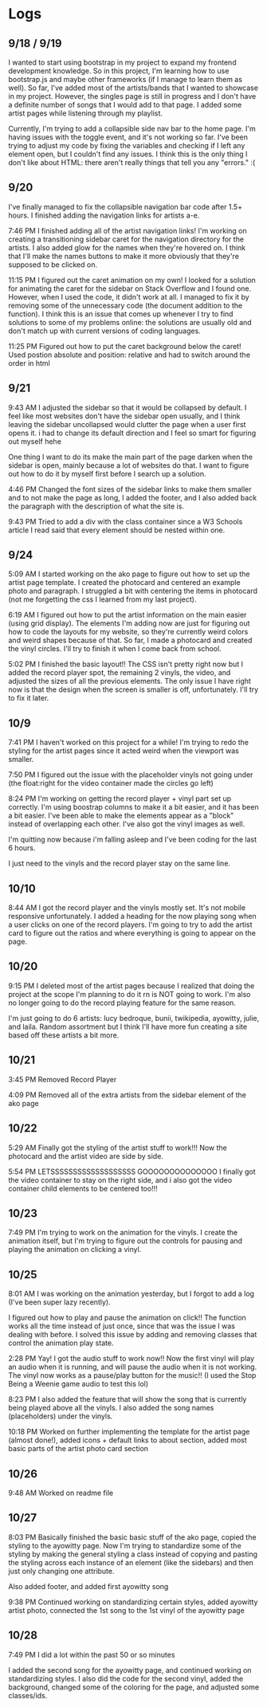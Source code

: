# Logs

## 9/18 / 9/19

I wanted to start using bootstrap in my project to expand my frontend development knowledge. So in this project, I'm learning how to use bootstrap.js and maybe other frameworks (if I manage to learn them as well).
So far, I've added most of the artists/bands that I wanted to showcase in my project. However, the singles page is still in progress and I don't have a definite number of songs that I would add to that page. I added some artist pages while listening through my playlist.

Currently, I'm trying to add a collapsible side nav bar to the home page.
I'm having issues with the toggle event, and it's not working so far. I've been trying to adjust my code by fixing the variables and checking if I left any
element open, but I couldn't find any issues. I think this is the only thing I don't like about HTML: there aren't really things that tell you any "errors." :(

## 9/20

I've finally managed to fix the collapsible navigation bar code after 1.5+ hours.
I finished adding the navigation links for artists a-e.

7:46 PM I finished adding all of the artist navigation links! I'm working on creating a transitioning sidebar caret for the navigation directory for the artists. I also added glow for the names when they're hovered on. I think that I'll make the names buttons to make it more obviously that they're supposed to be clicked on.

11:15 PM I figured out the caret animation on my own! I looked for a solution for animating the caret for the sidebar on Stack Overflow and I found one. However, when I used the code,
it didn't work at all. I managed to fix it by removing some of the unnecessary code (the document addition to the function). I think this is an issue that comes up whenever I try to find solutions to some of my problems online: the solutions are usually old and don't match up with current versions of coding languages.

11:25 PM Figured out how to put the caret background below the caret! Used postion absolute and position: relative and had to switch around the order in html

## 9/21

9:43 AM I adjusted the sidebar so that it would be collapsed by default. I feel like most websites don't have the sidebar open usually, and I think leaving the sidebar uncollapsed would clutter the page when a user first opens it. i had to change its default direction and I feel so smart for figuring out myself hehe

One thing I want to do its make the main part of the page darken when the sidebar is open, mainly because a lot of websites do that. I want to figure out how to do it by myself first before I search up a solution.

4:46 PM Changed the font sizes of the sidebar links to make them smaller and to not make the page as long, I added the footer, and I also added back the paragraph with the description of what the site is.

9:43 PM Tried to add a div with the class container since a W3 Schools article I read said that every element should be nested within one.

## 9/24

5:09 AM I started working on the ako page to figure out how to set up the artist page template. I created the photocard and centered an example photo and paragraph. I struggled a bit with centering the items in photocard (not me forgetting the css I learned from my last project).

6:19 AM I figured out how to put the artist information on the main easier (using grid display). The elements I'm adding now are just for figuring out how to code the layouts for my website, so they're currently weird colors and weird shapes because of that. So far, I made a photocard and created the vinyl circles. I'll try to finish it when I come back from school.

5:02 PM I finished the basic layout!! The CSS isn't pretty right now but I added the record player spot, the remaining 2 vinyls, the video, and adjusted the sizes of all the previous elements.
The only issue I have right now is that the design when the screen is smaller is off, unfortunately. I'll try to fix it later.

## 10/9

7:41 PM I haven't worked on this project for a while! I'm trying to redo the styling for the artist pages since it acted weird when the viewport was smaller.

7:50 PM I figured out the issue with the placeholder vinyls not going under (the float:right for the video container made the circles go left)

8:24 PM I'm working on getting the record player + vinyl part set up correctly. I'm using boostrap columns to make it a bit easier, and it has been a bit easier. I've been able to make the elements appear as a "block" instead of overlapping each other. I've also got the vinyl images as well.

I'm quitting now because i'm falling asleep and I've been coding for the last 6 hours.

I just need to the vinyls and the record player stay on the same line.

## 10/10

8:44 AM I got the record player and the vinyls mostly set. It's not mobile responsive unfortunately. I added a heading for the now playing song when a user clicks on one of the record players. I'm going to try to add the artist card to figure out the ratios and where everything is going to appear on the page.

## 10/20

9:15 PM I deleted most of the artist pages because I realized that doing the project at the scope I'm planning to do it rn is NOT going to work. I'm also no longer going to do the record playing feature for the same reason.

I'm just going to do 6 artists: lucy bedroque, bunii, twikipedia, ayowitty, julie, and laila. Random assortment but I think I'll have more fun creating a site based off these artists a bit more.

## 10/21

3:45 PM Removed Record Player

4:09 PM Removed all of the extra artists from the sidebar element of the ako page

## 10/22

5:29 AM Finally got the styling of the artist stuff to work!!! Now the photocard and the artist video are side by side.

5:54 PM LETSSSSSSSSSSSSSSSSSSS GOOOOOOOOOOOOOO
I finally got the video container to stay on the right side, and i also got the video container child elements to be centered too!!!

## 10/23

7:49 PM I'm trying to work on the animation for the vinyls. I create the animation itself, but I'm trying to figure out the controls for pausing and playing the animation on clicking a vinyl.

## 10/25

8:01 AM I was working on the animation yesterday, but I forgot to add a log (I've been super lazy recently).

I figured out how to play and pause the animation on click!! The function works all the time instead of just once, since that was the issue I was dealing with before. I solved this issue by adding and removing classes that control the animation play state.

2:28 PM Yay! I got the audio stuff to work now!! Now the first vinyl will play an audio when it is running, and will pause the audio when it is not working. The vinyl now works as a pause/play button for the music!! (I used the Stop Being a Weenie game audio to test this lol)

8:23 PM I also added the feature that will show the song that is currently being played above all the vinyls. I also added the song names (placeholders) under the vinyls.

10:18 PM Worked on further implementing the template for the artist page (almost done!), added icons + default links to about section, added most basic parts of the artist photo card section

## 10/26

9:48 AM Worked on readme file

## 10/27

8:03 PM Basically finished the basic basic stuff of the ako page, copied the styling to the ayowitty page. Now I'm trying to standardize some of the styling by making the general styling a class instead of copying and pasting the styling across each instance of an element (like the sidebars) and then just only changing one attribute.

Also added footer, and added first ayowitty song

9:38 PM Continued working on standardizing certain styles, added ayowitty artist photo, connected the 1st song to the 1st vinyl of the ayowitty page

## 10/28

7:49 PM I did a lot within the past 50 or so minutes

I added the second song for the ayowitty page, and continued working on standardizing styles. I also did the code for the second vinyl, added the background, changed some of the coloring for the page, and adjusted some classes/ids.
